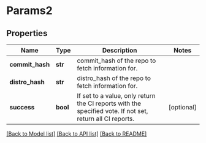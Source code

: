 # Params2

## Properties
Name | Type | Description | Notes
------------ | ------------- | ------------- | -------------
**commit_hash** | **str** | commit_hash of the repo to fetch information for.  |
**distro_hash** | **str** | distro_hash of the repo to fetch information for.  |
**success** | **bool** | If set to a value, only return the CI reports with the specified vote. If not set, return all CI reports.  | [optional]

[[Back to Model list]](../README.md#documentation-for-models) [[Back to API list]](../README.md#documentation-for-api-endpoints) [[Back to README]](../README.md)
